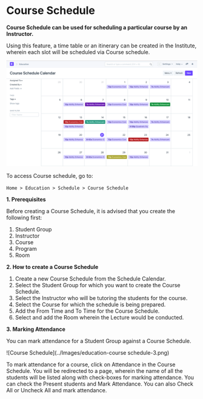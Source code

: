 # Course Schedule

**Course Schedule can be used for scheduling a particular course by an Instructor.**

Using this feature, a time table or an itinerary can be created in the Institute, wherein each slot will be scheduled via Course schedule.

![Course Schedule](../Images/education-course-schedule-1.png)

To access Course schedule, go to:

`Home > Education > Schedule > Course Schedule`

**1. Prerequisites**

Before creating a Course Schedule, it is advised that you create the following first:

1. Student Group
2. Instructor
3. Course
4. Program
5. Room

**2. How to create a Course Schedule**

1. Create a new Course Schedule from the Schedule Calendar.
2. Select the Student Group for which you want to create the Course Schedule.
3. Select the Instructor who will be tutoring the students for the course.
4. Select the Course for which the schedule is being prepared.
5. Add the From Time and To Time for the Course Schedule.
6. Select and add the Room wherein the Lecture would be conducted.

**3. Marking Attendance**

You can mark attendance for a Student Group against a Course Schedule.

![Course Schedule](../Images/education-course schedule-3.png)

To mark attendance for a course, click on Attendance in the Course Schedule. You will be redirected to a page, wherein the name of all the students will be listed along with check-boxes for marking attendance. You can check the Present students and Mark Attendance. You can also Check All or Uncheck All and mark attendance.
